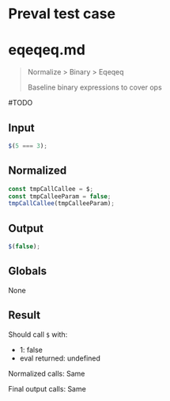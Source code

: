 # Preval test case

# eqeqeq.md

> Normalize > Binary > Eqeqeq
>
> Baseline binary expressions to cover ops

#TODO

## Input

`````js filename=intro
$(5 === 3);
`````

## Normalized

`````js filename=intro
const tmpCallCallee = $;
const tmpCalleeParam = false;
tmpCallCallee(tmpCalleeParam);
`````

## Output

`````js filename=intro
$(false);
`````

## Globals

None

## Result

Should call `$` with:
 - 1: false
 - eval returned: undefined

Normalized calls: Same

Final output calls: Same
